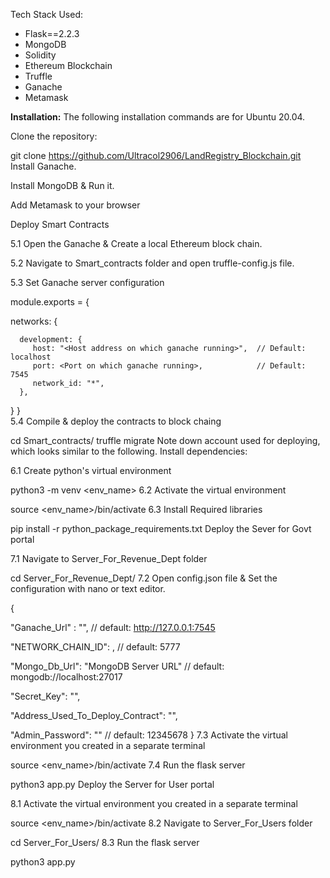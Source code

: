Tech Stack Used:
* Flask==2.2.3 
* MongoDB
* Solidity
* Ethereum Blockchain
* Truffle
* Ganache
* Metamask

**Installation:**
The following installation commands are for Ubuntu 20.04.

Clone the repository:

git clone https://github.com/Ultracol2906/LandRegistry_Blockchain.git
Install Ganache.

Install MongoDB & Run it.

Add Metamask to your browser

Deploy Smart Contracts

5.1 Open the Ganache & Create a local Ethereum block chain.

5.2 Navigate to Smart_contracts folder and open truffle-config.js file.

5.3 Set Ganache server configuration

module.exports = {

   networks: {
   
      development: {
         host: "<Host address on which ganache running>",  // Default: localhost
         port: <Port on which ganache running>,            // Default: 7545
         network_id: "*",      
      },
   }
}          
5.4 Compile & deploy the contracts to block chaing

cd Smart_contracts/
truffle migrate
Note down account used for deploying, which looks similar to the following.
Install dependencies:

6.1 Create python's virtual environment

python3 -m venv <env_name>
6.2 Activate the virtual environment

source <env_name>/bin/activate
6.3 Install Required libraries

pip install -r python_package_requirements.txt
Deploy the Sever for Govt portal

7.1 Navigate to Server_For_Revenue_Dept folder

cd Server_For_Revenue_Dept/
7.2 Open config.json file & Set the configuration with nano or text editor.

{

   "Ganache_Url" : "<Ganache RPC Server URL>",  // default: http://127.0.0.1:7545

   "NETWORK_CHAIN_ID": <Ganache Network ID>,    // default: 5777

   "Mongo_Db_Url": "MongoDB Server URL"        //  default: mongodb://localhost:27017

   "Secret_Key": "<Set Random Security Key for flask server>",

   "Address_Used_To_Deploy_Contract": "<Account used to deploy the contracts>",

   "Admin_Password": "<Password for higher govt authority>" // default: 12345678
}
7.3 Activate the virtual environment you created in a separate terminal

source <env_name>/bin/activate
7.4 Run the flask server

python3 app.py
Deploy the Server for User portal

8.1 Activate the virtual environment you created in a separate terminal

source <env_name>/bin/activate
8.2 Navigate to Server_For_Users folder

cd Server_For_Users/
8.3 Run the flask server

python3 app.py
